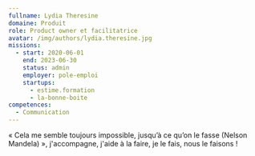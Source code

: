 ```yaml
---
fullname: Lydia Theresine
domaine: Produit
role: Product owner et facilitatrice
avatar: /img/authors/lydia.theresine.jpg
missions:
  - start: 2020-06-01
    end: 2023-06-30
    status: admin
    employer: pole-emploi
    startups:
      - estime.formation
      - la-bonne-boite
competences:
  - Communication
---
```

« Cela me semble toujours impossible, jusqu’à ce qu’on le fasse (Nelson Mandela) », j'accompagne, j'aide à la faire,  je le fais, nous le faisons !
